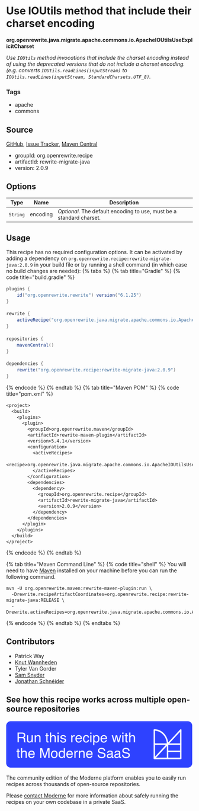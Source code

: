 # Use IOUtils method that include  their charset encoding

**org.openrewrite.java.migrate.apache.commons.io.ApacheIOUtilsUseExplicitCharset**

_Use `IOUtils` method invocations that include the charset encoding instead of using the deprecated versions that do not include a charset encoding. (e.g. converts `IOUtils.readLines(inputStream)` to `IOUtils.readLines(inputStream, StandardCharsets.UTF_8)`._

### Tags

* apache
* commons

## Source

[GitHub](https://github.com/openrewrite/rewrite-migrate-java/blob/main/src/main/java/org/openrewrite/java/migrate/apache/commons/io/ApacheIOUtilsUseExplicitCharset.java), [Issue Tracker](https://github.com/openrewrite/rewrite-migrate-java/issues), [Maven Central](https://central.sonatype.com/artifact/org.openrewrite.recipe/rewrite-migrate-java/2.0.9/jar)

* groupId: org.openrewrite.recipe
* artifactId: rewrite-migrate-java
* version: 2.0.9

## Options

| Type | Name | Description |
| -- | -- | -- |
| `String` | encoding | *Optional*. The default encoding to use, must be a standard charset. |


## Usage

This recipe has no required configuration options. It can be activated by adding a dependency on `org.openrewrite.recipe:rewrite-migrate-java:2.0.9` in your build file or by running a shell command (in which case no build changes are needed): 
{% tabs %}
{% tab title="Gradle" %}
{% code title="build.gradle" %}
```groovy
plugins {
    id("org.openrewrite.rewrite") version("6.1.25")
}

rewrite {
    activeRecipe("org.openrewrite.java.migrate.apache.commons.io.ApacheIOUtilsUseExplicitCharset")
}

repositories {
    mavenCentral()
}

dependencies {
    rewrite("org.openrewrite.recipe:rewrite-migrate-java:2.0.9")
}
```
{% endcode %}
{% endtab %}
{% tab title="Maven POM" %}
{% code title="pom.xml" %}
```markup
<project>
  <build>
    <plugins>
      <plugin>
        <groupId>org.openrewrite.maven</groupId>
        <artifactId>rewrite-maven-plugin</artifactId>
        <version>5.4.1</version>
        <configuration>
          <activeRecipes>
            <recipe>org.openrewrite.java.migrate.apache.commons.io.ApacheIOUtilsUseExplicitCharset</recipe>
          </activeRecipes>
        </configuration>
        <dependencies>
          <dependency>
            <groupId>org.openrewrite.recipe</groupId>
            <artifactId>rewrite-migrate-java</artifactId>
            <version>2.0.9</version>
          </dependency>
        </dependencies>
      </plugin>
    </plugins>
  </build>
</project>
```
{% endcode %}
{% endtab %}

{% tab title="Maven Command Line" %}
{% code title="shell" %}
You will need to have [Maven](https://maven.apache.org/download.cgi) installed on your machine before you can run the following command.

```shell
mvn -U org.openrewrite.maven:rewrite-maven-plugin:run \
  -Drewrite.recipeArtifactCoordinates=org.openrewrite.recipe:rewrite-migrate-java:RELEASE \
  -Drewrite.activeRecipes=org.openrewrite.java.migrate.apache.commons.io.ApacheIOUtilsUseExplicitCharset
```
{% endcode %}
{% endtab %}
{% endtabs %}

## Contributors
* Patrick Way
* [Knut Wannheden](mailto:knut@moderne.io)
* Tyler Van Gorder
* [Sam Snyder](mailto:sam@moderne.io)
* [Jonathan Schnéider](mailto:jkschneider@gmail.com)


## See how this recipe works across multiple open-source repositories

[![Moderne Link Image](/.gitbook/assets/ModerneRecipeButton.png)](https://app.moderne.io/recipes/org.openrewrite.java.migrate.apache.commons.io.ApacheIOUtilsUseExplicitCharset)

The community edition of the Moderne platform enables you to easily run recipes across thousands of open-source repositories.

Please [contact Moderne](https://moderne.io/product) for more information about safely running the recipes on your own codebase in a private SaaS.
